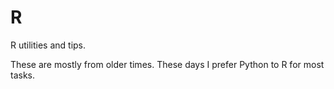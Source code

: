 # R
R utilities and tips.

These are mostly from older times.
These days I prefer Python to R for most tasks.
